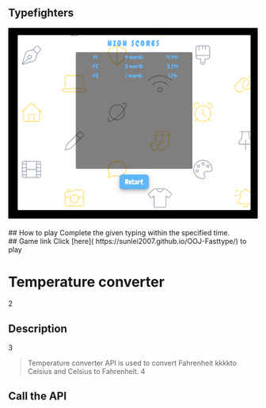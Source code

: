 ##  Typefighters
<div align="center" ><img order-radius="100px" src="https://github.com/sunlei2007/OOJ-Fasttype/blob/main/assets/img/game.png"/></div>
<br>
##  How to play
Complete the given typing within the specified time.
<br>
##  Game link
Click [here]( https://sunlei2007.github.io/OOJ-Fasttype/) to play  

# Temperature converter
2
## Description
3
  > Temperature converter API is used to convert Fahrenheit kkkkto Celsius and Celsius to Fahrenheit.
4
## Call the API